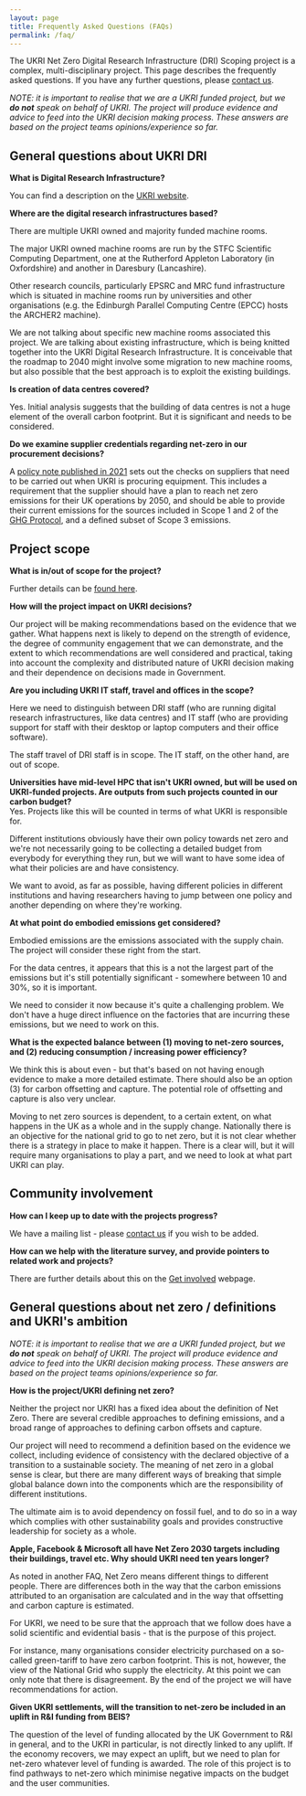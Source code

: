 ```yaml
---
layout: page
title: Frequently Asked Questions (FAQs)
permalink: /faq/
---
```


The UKRI Net Zero Digital Research Infrastructure (DRI) Scoping project is a complex, multi-disciplinary project. This page describes the frequently asked questions. If you have any further questions, please [contact us](/contact/).

*NOTE: it is important to realise that we are a UKRI funded project, but we **do not** speak on behalf of UKRI. The project will produce evidence and advice to feed into the UKRI decision making process. These answers are based on the project teams opinions/experience so far.* 

## General questions about UKRI DRI  

**What is Digital Research Infrastructure?**

You can find a description on the [UKRI website](https://www.ukri.org/our-work/creating-world-class-research-and-innovation-infrastructure/digital-research-infrastructure/).

**Where are the digital research infrastructures based?** 

There are multiple UKRI owned and majority funded machine rooms.  

The major UKRI owned machine rooms are run by the STFC Scientific Computing Department, one at the Rutherford Appleton Laboratory (in Oxfordshire) and another in Daresbury (Lancashire).  

Other research councils, particularly EPSRC and MRC fund infrastructure which is situated in machine rooms run by universities and other organisations (e.g. the Edinburgh Parallel Computing Centre (EPCC) hosts the ARCHER2 machine).  

We are not talking about specific new machine rooms associated this project. We are talking about existing infrastructure, which is being knitted together into the UKRI Digital Research Infrastructure. It is conceivable that the roadmap to 2040 might involve some migration to new machine rooms, but also possible that the best approach is to exploit the existing buildings. 
 
**Is creation of data centres covered?**  

Yes. Initial analysis suggests that the building of data centres is not a huge element of the overall carbon footprint. But it is significant and needs to be considered. 

**Do we examine supplier credentials regarding net-zero in our procurement decisions?** 

A [policy note published in 2021](https://assets.publishing.service.gov.uk/government/uploads/system/uploads/attachment_data/file/991622/PPN_0621_Taking_account_of_Carbon_Reduction_Plans__2_.pdf ) sets out the checks on suppliers that need to be carried out when UKRI is procuring equipment. This includes a requirement that the supplier should have a plan to reach net zero emissions for their UK operations by 2050, and should be able to provide their current emissions for the sources included in Scope 1 and 2 of the [GHG Protocol](https://ghgprotocol.org/), and a defined subset of Scope 3 emissions.  


## Project scope   

**What is in/out of scope for the project?**

Further details can be [found here](/scope/). 

**How will the project impact on UKRI decisions?** 

Our project will be making recommendations based on the evidence that we gather. What happens next is likely to depend on the strength of evidence, the degree of community engagement that we can demonstrate, and the extent to which recommendations are well considered and practical, taking into account the complexity and distributed nature of UKRI decision making and their dependence on decisions made in Government. 

**Are you including UKRI IT staff, travel and offices in the scope?**  

Here we need to distinguish between DRI staff (who are running digital research infrastructures, like data centres) and IT staff (who are providing support for staff with their desktop or laptop computers and their office software). 

The staff travel of DRI staff is in scope. The IT staff, on the other hand, are out of scope. 

**Universities have mid-level HPC that isn't UKRI owned, but will be used on UKRI-funded projects. Are outputs from such projects counted in our carbon budget?**  
Yes. Projects like this will be counted in terms of what UKRI is responsible for. 

Different institutions obviously have their own policy towards net zero and we're not necessarily going to be collecting a detailed budget from everybody for everything they run, but we will want to have some idea of what their policies are and have consistency.  

We want to avoid, as far as possible, having different policies in different institutions and having researchers having to jump between one policy and another depending on where they're working. 

**At what point do embodied emissions get considered?**  

Embodied emissions are the emissions associated with the supply chain. The project will consider these right from the start.  

For the data centres, it appears that this is a not the largest part of the emissions but it's still potentially significant - somewhere between 10 and 30%, so it is important. 

We need to consider it now because it's quite a challenging problem. We don't have a huge direct influence on the factories that are incurring these emissions, but we need to work on this. 

**What is the expected balance between (1) moving to net-zero sources, and (2) reducing consumption / increasing power efficiency?**  

We think this is about even - but that's based on not having enough evidence to make a more detailed estimate. There should also be an option (3) for carbon offsetting and capture. The potential role of offsetting and capture is also very unclear.  

Moving to net zero sources is dependent, to a certain extent, on what happens in the UK as a whole and in the supply change. Nationally there is an objective for the national grid to go to net zero, but it is not clear whether there is a strategy in place to make it happen. There is a clear will, but it will require many organisations to play a part, and we need to look at what part UKRI can play. 

## Community involvement 

**How can I keep up to date with the projects progress?**

We have a mailing list - please [contact us](/contact/) if you wish to be added. 

**How can we help with the literature survey, and provide pointers to related work and projects?**

There are further details about this on the [Get involved](/get-involved/) webpage.  

## General questions about net zero / definitions and UKRI's ambition

*NOTE: it is important to realise that we are a UKRI funded project, but we **do not** speak on behalf of UKRI. The project will produce evidence and advice to feed into the UKRI decision making process. These answers are based on the project teams opinions/experience so far.* 

**How is the project/UKRI defining net zero?**

Neither the project nor UKRI has a fixed idea about the definition of Net Zero. There are several credible approaches to defining emissions, and a broad range of approaches to defining carbon offsets and capture. 

Our project will need to recommend a definition based on the evidence we collect, including evidence of consistency with the declared objective of a transition to a sustainable society. The meaning of net zero in a global sense is clear, but there are many different ways of breaking that simple global balance down into the components which are the responsibility of different institutions.  

The ultimate aim is to avoid dependency on fossil fuel, and to do so in a way which complies with other sustainability goals and provides constructive leadership for society as a whole.  

**Apple, Facebook & Microsoft all have Net Zero 2030 targets including their buildings, travel etc. Why should UKRI need ten years longer?** 

As noted in another FAQ, Net Zero means different things to different people. There are differences both in the way that the carbon emissions attributed to an organisation are calculated and in the way that offsetting and carbon capture is estimated. 

For UKRI, we need to be sure that the approach that we follow does have a solid scientific and evidential basis - that is the purpose of this project. 

For instance, many organisations consider electricity purchased on a so-called green-tariff to have zero carbon footprint. This is not, however, the view of the National Grid who supply the electricity. At this point we can only note that there is disagreement. By the end of the project we will have recommendations for action.  

**Given UKRI settlements, will the transition to net-zero be included in an uplift in R&I funding from BEIS?**  

The question of the level of funding allocated by the UK Government to R&I in general, and to the UKRI in particular, is not directly linked to any uplift. If the economy recovers, we may expect an uplift, but we need to plan for net-zero whatever level of funding is awarded. The role of this project is to find pathways to net-zero which minimise negative impacts on the budget and the user communities. 

